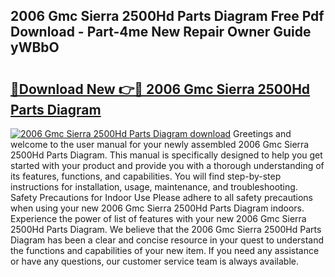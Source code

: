 ## 2006 Gmc Sierra 2500Hd Parts Diagram Free Pdf Download - Part-4me New Repair Owner Guide yWBbO

# <h2><a href="http://dfhhsoi.blite.top/?on=2006+Gmc+Sierra+2500Hd+Parts+Diagram">🔗Download New 👉🔴 2006 Gmc Sierra 2500Hd Parts Diagram</a></h2>

[![2006 Gmc Sierra 2500Hd Parts Diagram download](https://i.imgur.com/lujVjoI.png)](http://dfhhsoi.blite.top/?on=2006+Gmc+Sierra+2500Hd+Parts+Diagram)
Greetings and welcome to the user manual for your newly assembled 2006 Gmc Sierra 2500Hd Parts Diagram. This manual is specifically designed to help you get started with your product and provide you with a thorough understanding of its features, functions, and capabilities. You will find step-by-step instructions for installation, usage, maintenance, and troubleshooting. Safety Precautions for Indoor Use Please adhere to all safety precautions when using your new 2006 Gmc Sierra 2500Hd Parts Diagram indoors. Experience the power of list of features with your new 2006 Gmc Sierra 2500Hd Parts Diagram. We believe that the 2006 Gmc Sierra 2500Hd Parts Diagram has been a clear and concise resource in your quest to understand the functions and capabilities of your new item. If you need any assistance or have any questions, our customer service team is always available.

